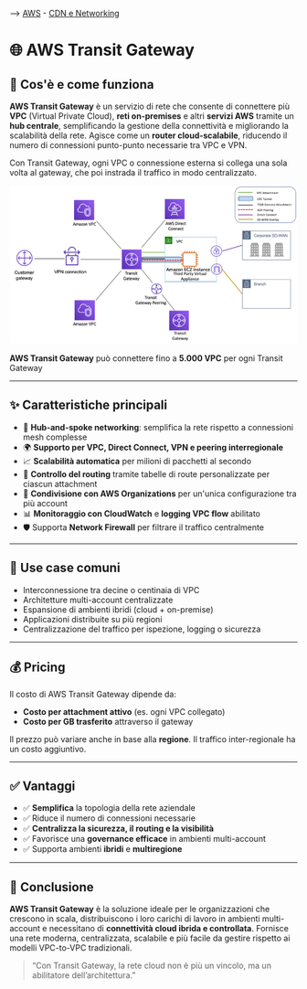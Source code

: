 --> [AWS](/00-Intro/AWS.md)  -  [CDN e Networking](/03-CDN-e-Networking/Rete-globale-AWS.md)
# 🌐 AWS Transit Gateway

## 📘 Cos'è e come funziona

**AWS Transit Gateway** è un servizio di rete che consente di connettere più **VPC** (Virtual Private Cloud), **reti on-premises** e altri **servizi AWS** tramite un **hub centrale**, semplificando la gestione della connettività e migliorando la scalabilità della rete. Agisce come un **router cloud-scalabile**, riducendo il numero di connessioni punto-punto necessarie tra VPC e VPN.

Con Transit Gateway, ogni VPC o connessione esterna si collega una sola volta al gateway, che poi instrada il traffico in modo centralizzato.

![Transit Gateway](img/transit-gateway.png)

**AWS Transit Gateway** può connettere fino a **5.000 VPC** per ogni Transit Gateway

---

## ✨ Caratteristiche principali

- 🔁 **Hub-and-spoke networking**: semplifica la rete rispetto a connessioni mesh complesse
- 🌍 **Supporto per VPC, Direct Connect, VPN e peering interregionale**
- 📈 **Scalabilità automatica** per milioni di pacchetti al secondo
- 🔐 **Controllo del routing** tramite tabelle di route personalizzate per ciascun attachment
- 🔄 **Condivisione con AWS Organizations** per un'unica configurazione tra più account
- 📊 **Monitoraggio con CloudWatch** e **logging VPC flow** abilitato
- 🛡️ Supporta **Network Firewall** per filtrare il traffico centralmente

---

## 🚀 Use case comuni

- Interconnessione tra decine o centinaia di VPC
- Architetture multi-account centralizzate
- Espansione di ambienti ibridi (cloud + on-premise)
- Applicazioni distribuite su più regioni
- Centralizzazione del traffico per ispezione, logging o sicurezza

---

## 💰 Pricing

Il costo di AWS Transit Gateway dipende da:

- **Costo per attachment attivo** (es. ogni VPC collegato)
- **Costo per GB trasferito** attraverso il gateway

Il prezzo può variare anche in base alla **regione**. Il traffico inter-regionale ha un costo aggiuntivo.

---

## ✅ Vantaggi

- ✅ **Semplifica** la topologia della rete aziendale
- ✅ Riduce il numero di connessioni necessarie
- ✅ **Centralizza la sicurezza, il routing e la visibilità**
- ✅ Favorisce una **governance efficace** in ambienti multi-account
- ✅ Supporta ambienti **ibridi** e **multiregione**

---

## 📌 Conclusione

**AWS Transit Gateway** è la soluzione ideale per le organizzazioni che crescono in scala, distribuiscono i loro carichi di lavoro in ambienti multi-account e necessitano di **connettività cloud ibrida e controllata**. Fornisce una rete moderna, centralizzata, scalabile e più facile da gestire rispetto ai modelli VPC-to-VPC tradizionali.

> “Con Transit Gateway, la rete cloud non è più un vincolo, ma un abilitatore dell’architettura.”

